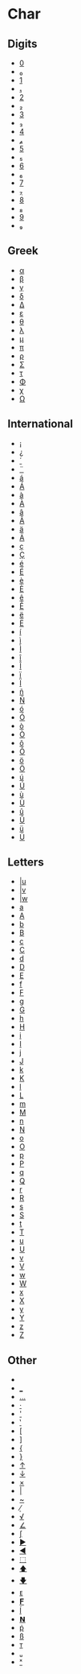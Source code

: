 # Char


## Digits

 * <a href="../tokens/0.md" title="0x30">0</a>
 * <a href="../tokens/₀.md" title="0xBBE0">₀</a>
 * <a href="../tokens/1.md" title="0x31">1</a>
 * <a href="../tokens/₁.md" title="0xBBE1">₁</a>
 * <a href="../tokens/2.md" title="0x32">2</a>
 * <a href="../tokens/₂.md" title="0xBBE2">₂</a>
 * <a href="../tokens/3.md" title="0x33">3</a>
 * <a href="../tokens/₃.md" title="0xBBE3">₃</a>
 * <a href="../tokens/4.md" title="0x34">4</a>
 * <a href="../tokens/₄.md" title="0xBBE4">₄</a>
 * <a href="../tokens/5.md" title="0x35">5</a>
 * <a href="../tokens/₅.md" title="0xBBE5">₅</a>
 * <a href="../tokens/6.md" title="0x36">6</a>
 * <a href="../tokens/₆.md" title="0xBBE6">₆</a>
 * <a href="../tokens/7.md" title="0x37">7</a>
 * <a href="../tokens/₇.md" title="0xBBE7">₇</a>
 * <a href="../tokens/8.md" title="0x38">8</a>
 * <a href="../tokens/₈.md" title="0xBBE8">₈</a>
 * <a href="../tokens/9.md" title="0x39">9</a>
 * <a href="../tokens/₉.md" title="0xBBE9">₉</a>

## Greek

 * <a href="../tokens/α.md" title="0xBB9F">α</a>
 * <a href="../tokens/β.md" title="0xBBA0">β</a>
 * <a href="../tokens/γ.md" title="0xBBA1">γ</a>
 * <a href="../tokens/δ.md" title="0xBBA3">δ</a>
 * <a href="../tokens/Δ.md" title="0xBBA2">Δ</a>
 * <a href="../tokens/ε.md" title="0xBBA4">ε</a>
 * <a href="../tokens/θ.md" title="0x5B">θ</a>
 * <a href="../tokens/λ.md" title="0xBBA5">λ</a>
 * <a href="../tokens/μ.md" title="0xBBA6">μ</a>
 * <a href="../tokens/π.md" title="0xAC">π</a>
 * <a href="../tokens/ρ.md" title="0xBBA8">ρ</a>
 * <a href="../tokens/Σ.md" title="0xBBA9">Σ</a>
 * <a href="../tokens/τ.md" title="0xBBCC">τ</a>
 * <a href="../tokens/Φ.md" title="0xBBAB">Φ</a>
 * <a href="../tokens/χ.md" title="0xBBAE">χ</a>
 * <a href="../tokens/Ω.md" title="0xBBAC">Ω</a>

## International

 * <a href="../tokens/¡.md" title="0xBB9E">¡</a>
 * <a href="../tokens/¿.md" title="0xBB9D">¿</a>
 * <a href="../tokens/´.md" title="0xBB9A">´</a>
 * <a href="../tokens/¨.md" title="0xBB9C">¨</a>
 * <a href="../tokens/á.md" title="0xBB72">á</a>
 * <a href="../tokens/Á.md" title="0xBB6E">Á</a>
 * <a href="../tokens/à.md" title="0xBB73">à</a>
 * <a href="../tokens/À.md" title="0xBB6F">À</a>
 * <a href="../tokens/â.md" title="0xBB74">â</a>
 * <a href="../tokens/Â.md" title="0xBB70">Â</a>
 * <a href="../tokens/ä.md" title="0xBB75">ä</a>
 * <a href="../tokens/Ä.md" title="0xBB71">Ä</a>
 * <a href="../tokens/ç.md" title="0xBB97">ç</a>
 * <a href="../tokens/Ç.md" title="0xBB96">Ç</a>
 * <a href="../tokens/é.md" title="0xBB7A">é</a>
 * <a href="../tokens/É.md" title="0xBB76">É</a>
 * <a href="../tokens/è.md" title="0xBB7B">è</a>
 * <a href="../tokens/È.md" title="0xBB77">È</a>
 * <a href="../tokens/ê.md" title="0xBB7C">ê</a>
 * <a href="../tokens/Ê.md" title="0xBB78">Ê</a>
 * <a href="../tokens/ë.md" title="0xBB7D">ë</a>
 * <a href="../tokens/Ë.md" title="0xBB79">Ë</a>
 * <a href="../tokens/í.md" title="0xBB82">í</a>
 * <a href="../tokens/ì.md" title="0xBB83">ì</a>
 * <a href="../tokens/Ì.md" title="0xBB7F">Ì</a>
 * <a href="../tokens/î.md" title="0xBB84">î</a>
 * <a href="../tokens/Î.md" title="0xBB80">Î</a>
 * <a href="../tokens/ï.md" title="0xBB85">ï</a>
 * <a href="../tokens/Ï.md" title="0xBB81">Ï</a>
 * <a href="../tokens/ñ.md" title="0xBB99">ñ</a>
 * <a href="../tokens/Ñ.md" title="0xBB98">Ñ</a>
 * <a href="../tokens/ó.md" title="0xBB8A">ó</a>
 * <a href="../tokens/Ó.md" title="0xBB86">Ó</a>
 * <a href="../tokens/ò.md" title="0xBB8B">ò</a>
 * <a href="../tokens/Ò.md" title="0xBB87">Ò</a>
 * <a href="../tokens/ô.md" title="0xBB8C">ô</a>
 * <a href="../tokens/Ô.md" title="0xBB88">Ô</a>
 * <a href="../tokens/ö.md" title="0xBB8D">ö</a>
 * <a href="../tokens/Ö.md" title="0xBB89">Ö</a>
 * <a href="../tokens/ú.md" title="0xBB92">ú</a>
 * <a href="../tokens/Ú.md" title="0xBB8E">Ú</a>
 * <a href="../tokens/ù.md" title="0xBB93">ù</a>
 * <a href="../tokens/Ù.md" title="0xBB8F">Ù</a>
 * <a href="../tokens/û.md" title="0xBB94">û</a>
 * <a href="../tokens/Û.md" title="0xBB90">Û</a>
 * <a href="../tokens/ü.md" title="0xBB95">ü</a>
 * <a href="../tokens/Ü.md" title="0xBB91">Ü</a>

## Letters

 * <a href="../tokens/u.md" title="0x5E80">|u</a>
 * <a href="../tokens/v.md" title="0x5E81">|v</a>
 * <a href="../tokens/w.md" title="0x5E82">|w</a>
 * <a href="../tokens/a.md" title="0xBBB0">a</a>
 * <a href="../tokens/A.md" title="0x41">A</a>
 * <a href="../tokens/b.md" title="0xBBB1">b</a>
 * <a href="../tokens/B.md" title="0x42">B</a>
 * <a href="../tokens/c.md" title="0xBBB2">c</a>
 * <a href="../tokens/C.md" title="0x43">C</a>
 * <a href="../tokens/d.md" title="0xBBB3">d</a>
 * <a href="../tokens/D.md" title="0x44">D</a>
 * <a href="../tokens/E.md" title="0x45">E</a>
 * <a href="../tokens/f.md" title="0xBBB5">f</a>
 * <a href="../tokens/F.md" title="0x46">F</a>
 * <a href="../tokens/g.md" title="0xBBB6">g</a>
 * <a href="../tokens/G.md" title="0x47">G</a>
 * <a href="../tokens/h.md" title="0xBBB7">h</a>
 * <a href="../tokens/H.md" title="0x48">H</a>
 * <a href="../tokens/i.md" title="0xBBB8">i</a>
 * <a href="../tokens/I.md" title="0x49">I</a>
 * <a href="../tokens/j.md" title="0xBBB9">j</a>
 * <a href="../tokens/J.md" title="0x4A">J</a>
 * <a href="../tokens/k.md" title="0xBBBA">k</a>
 * <a href="../tokens/K.md" title="0x4B">K</a>
 * <a href="../tokens/l.md" title="0xBBBC">l</a>
 * <a href="../tokens/L.md" title="0x4C">L</a>
 * <a href="../tokens/m.md" title="0xBBBD">m</a>
 * <a href="../tokens/M.md" title="0x4D">M</a>
 * <a href="../tokens/n.md" title="0xBBBE">n</a>
 * <a href="../tokens/N.md" title="0x4E">N</a>
 * <a href="../tokens/o.md" title="0xBBBF">o</a>
 * <a href="../tokens/O.md" title="0x4F">O</a>
 * <a href="../tokens/p.md" title="0xBBC0">p</a>
 * <a href="../tokens/P.md" title="0x50">P</a>
 * <a href="../tokens/q.md" title="0xBBC1">q</a>
 * <a href="../tokens/Q.md" title="0x51">Q</a>
 * <a href="../tokens/r.md" title="0xBBC2">r</a>
 * <a href="../tokens/R.md" title="0x52">R</a>
 * <a href="../tokens/s.md" title="0xBBC3">s</a>
 * <a href="../tokens/S.md" title="0x53">S</a>
 * <a href="../tokens/t.md" title="0xBBC4">t</a>
 * <a href="../tokens/T.md" title="0x54">T</a>
 * <a href="../tokens/u.md" title="0xBBC5">u</a>
 * <a href="../tokens/U.md" title="0x55">U</a>
 * <a href="../tokens/v.md" title="0xBBC6">v</a>
 * <a href="../tokens/V.md" title="0x56">V</a>
 * <a href="../tokens/w.md" title="0xBBC7">w</a>
 * <a href="../tokens/W.md" title="0x57">W</a>
 * <a href="../tokens/x.md" title="0xBBC8">x</a>
 * <a href="../tokens/X.md" title="0x58">X</a>
 * <a href="../tokens/y.md" title="0xBBC9">y</a>
 * <a href="../tokens/Y.md" title="0x59">Y</a>
 * <a href="../tokens/z.md" title="0xBBCA">z</a>
 * <a href="../tokens/Z.md" title="0x5A">Z</a>

## Other

 * <a href="../tokens/0x29.md" title="0x29"> </a>
 * <a href="../tokens/_.md" title="0xBBD9">_</a>
 * <a href="../tokens/….md" title="0xBBDB">…</a>
 * <a href="../tokens/·.md" title="0xEF73">·</a>
 * <a href="../tokens/'.md" title="0xBBD0">'</a>
 * <a href="../tokens/‛.md" title="0xBBD5">‛</a>
 * <a href="../tokens/[.md" title="0x06">[</a>
 * <a href="../tokens/].md" title="0x07">]</a>
 * <a href="../tokens/{.md" title="0x08">{</a>
 * <a href="../tokens/}.md" title="0x09">}</a>
 * <a href="../tokens/↑.md" title="0xBBED">↑</a>
 * <a href="../tokens/↓.md" title="0xBBEE">↓</a>
 * <a href="../tokens/×.md" title="0xBBF0">×</a>
 * <a href="../tokens/0xBBD8.md" title="0xBBD8">|</a>
 * <a href="../tokens/~.md" title="0xBBCF">~</a>
 * <a href="../tokens/⁄.md" title="0xEF2E">⁄</a>
 * <a href="../tokens/√.md" title="0xBBF4">√</a>
 * <a href="../tokens/∠.md" title="0xBBDC">∠</a>
 * <a href="../tokens/∫.md" title="0xBBF1">∫</a>
 * <a href="../tokens/►.md" title="0xBBEC">►</a>
 * <a href="../tokens/◄.md" title="0xBBEB">◄</a>
 * <a href="../tokens/⬚.md" title="0xEF1E">⬚</a>
 * <a href="../tokens/🡅.md" title="0xBBF2">🡅</a>
 * <a href="../tokens/🡇.md" title="0xBBF3">🡇</a>
 * <a href="../tokens/ᴇ.md" title="0x3B">ᴇ</a>
 * <a href="../tokens/𝐅.md" title="0xBBAF">𝐅</a>
 * <a href="../tokens/Í.md" title="0xBBCD">Í</a>
 * <a href="../tokens/𝗡.md" title="0x632B">𝗡</a>
 * <a href="../tokens/ṗ.md" title="0xBBAD">ṗ</a>
 * <a href="../tokens/ß.md" title="0xBBDD">ß</a>
 * <a href="../tokens/ᴛ.md" title="0xBBDF">ᴛ</a>
 * <a href="../tokens/ᵤ.md" title="0xEF2F">ᵤ</a>
 * <a href="../tokens/ˣ.md" title="0xBBDE">ˣ</a>

